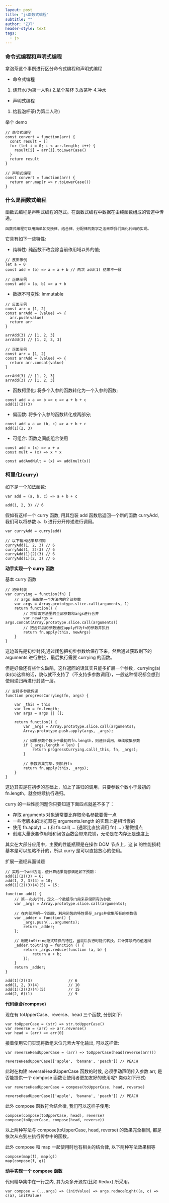 ```yaml
---
layout: post
title: "js函数式编程"
subtitle: ""
author: "ZJT"
header-style: text
tags:
  - js
---
```


### 命令式编程和声明式编程

拿泡茶这个事例进行区分命令式编程和声明式编程

- 命令式编程

1. 烧开水(为第一人称) 2.拿个茶杯 3.放茶叶 4.冲水

- 声明式编程

1. 给我泡杯茶(为第二人称)

举个 demo

```
// 命令式编程
const convert = function(arr) {
  const result = []
  for (let i = 0; i < arr.length; i++) {
    result[i] = arr[i].toLowerCase()
  }
  return result
}

// 声明式编程
const convert = function(arr) {
  return arr.map(r => r.toLowerCase())
}
```

### 什么是函数式编程

函数式编程是声明式编程的范式。在函数式编程中数据在由纯函数组成的管道中传递。

```
函数式编程可以用简单如交换律、结合律、分配律的数学之法来帮我们简化代码的实现。
```

它具有如下一些特性:

- 纯粹性: 纯函数不改变除当前作用域以外的值;

```
// 反面示例
let a = 0
const add = (b) => a = a + b // 两次 add(1) 结果不一致

// 正确示例
const add = (a, b) => a + b
```

- 数据不可变性: Immutable

```
// 反面示例
const arr = [1, 2]
const arrAdd = (value) => {
  arr.push(value)
  return arr
}

arrAdd(3) // [1, 2, 3]
arrAdd(3) // [1, 2, 3, 3]

// 正面示例
const arr = [1, 2]
const arrAdd = (value) => {
  return arr.concat(value)
}

arrAdd(3) // [1, 2, 3]
arrAdd(3) // [1, 2, 3]
```

- 函数柯里化: 将多个入参的函数转化为一个入参的函数;

```
const add = a => b => c => a + b + c
add(1)(2)(3)
```

- 偏函数: 将多个入参的函数转化成两部分;

```
const add = a => (b, c) => a + b + c
add(1)(2, 3)
```

- 可组合: 函数之间能组合使用

```
const add = (x) => x + x
const mult = (x) => x * x

const addAndMult = (x) => add(mult(x))
```

### 柯里化(curry)

如下是一个加法函数:

```
var add = (a, b, c) => a + b + c

add(1, 2, 3) // 6
```

假如有这样一个 curry 函数, 用其包装 add 函数后返回一个新的函数 curryAdd, 我们可以将参数 a、b 进行分开传递进行调用。

```
var curryAdd = curry(add)

// 以下输出结果都相同
curryAdd(1, 2, 3) // 6
curryAdd(1, 2)(3) // 6
curryAdd(1)(2)(3) // 6
curryAdd(1)(2, 3) // 6
```

**动手实现一个 curry 函数**

基本 curry 函数

```
// 初步封装
var currying = function(fn) {
    // args 获取第一个方法内的全部参数
    var args = Array.prototype.slice.call(arguments, 1)
    return function() {
        // 将后面方法里的全部参数和args进行合并
        var newArgs = args.concat(Array.prototype.slice.call(arguments))
        // 把合并后的参数通过apply作为fn的参数并执行
        return fn.apply(this, newArgs)
    }
}
```

这边首先是初步封装,通过闭包把初步参数给保存下来，然后通过获取剩下的 arguments 进行拼接，最后执行需要 currying 的函数。

但是好像还有些什么缺陷，这样返回的话其实只能多扩展一个参数，currying(a)(b)(c)这样的话，貌似就不支持了（不支持多参数调用），一般这种情况都会想到使用递归再进行封装一层。

```
// 支持多参数传递
function progressCurrying(fn, args) {

    var _this = this
    var len = fn.length;
    var args = args || [];

    return function() {
        var _args = Array.prototype.slice.call(arguments);
        Array.prototype.push.apply(args, _args);

        // 如果参数个数小于最初的fn.length，则递归调用，继续收集参数
        if (_args.length < len) {
            return progressCurrying.call(_this, fn, _args);
        }

        // 参数收集完毕，则执行fn
        return fn.apply(this, _args);
    }
}
```

这边其实是在初步的基础上，加上了递归的调用，只要参数个数小于最初的 fn.length，就会继续执行递归。

curry 的一些性能问题你只要知道下面四点就差不多了：

- 存取 arguments 对象通常要比存取命名参数要慢一点
- 一些老版本的浏览器在 arguments.length 的实现上是相当慢的
- 使用 fn.apply( … ) 和 fn.call( … )通常比直接调用 fn( … ) 稍微慢点
- 创建大量嵌套作用域和闭包函数会带来花销，无论是在内存还是速度上

其实在大部分应用中，主要的性能瓶颈是在操作 DOM 节点上，这 js 的性能损耗基本是可以忽略不计的，所以 curry 是可以直接放心的使用。

扩展一道经典面试题

```
// 实现一个add方法，使计算结果能够满足如下预期：
add(1)(2)(3) = 6;
add(1, 2, 3)(4) = 10;
add(1)(2)(3)(4)(5) = 15;

function add() {
    // 第一次执行时，定义一个数组专门用来存储所有的参数
    var _args = Array.prototype.slice.call(arguments);

    // 在内部声明一个函数，利用闭包的特性保存_args并收集所有的参数值
    var _adder = function() {
        _args.push(...arguments);
        return _adder;
    };

    // 利用toString隐式转换的特性，当最后执行时隐式转换，并计算最终的值返回
    _adder.toString = function () {
        return _args.reduce(function (a, b) {
            return a + b;
        });
    }
    return _adder;
}

add(1)(2)(3)                // 6
add(1, 2, 3)(4)             // 10
add(1)(2)(3)(4)(5)          // 15
add(2, 6)(1)                // 9
```

**代码组合(compose)**

现在有 toUpperCase、reverse、head 三个函数, 分别如下:

```
var toUpperCase = (str) => str.toUpperCase()
var reverse = (arr) => arr.reverse()
var head = (arr) => arr[0]
```

接着使用它们实现将数组末位元素大写化输出, 可以这样做:

```
var reverseHeadUpperCase = (arr) => toUpperCase(head(reverse(arr)))

reverseHeadUpperCase(['apple', 'banana', 'peach']) // PEACH
```

此时在构建 reverseHeadUpperCase 函数的时候, 必须手动声明传入参数 arr, 是否能提供一个 compose 函数让使用者更加友好的使用呢? 类似如下形式:

```
var reverseHeadUpperCase = compose(toUpperCase, head, reverse)

reverseHeadUpperCase(['apple', 'banana', 'peach']) // PEACH
```

此外 compose 函数符合结合律, 我们可以这样子使用:

```
compose(compose(toUpperCase, head), reverse)
compose(toUpperCase, compose(head, reverse))
```

以上两种写法与 compose(toUpperCase, head, reverse) 的效果完全相同, 都是依次从右到左执行传参中的函数。

此外 compose 和 map 一起使用时也有相关的结合律, 以下两种写法效果相等

```
compose(map(f), map(g))
map(compose(f, g))
```

**动手实现一个 compose 函数**

代码精华集中在一行之内, 其为众多开源库(比如 Redux) 所采用。

```
var compose = (...args) => (initValue) => args.reduceRight((a, c) => c(a), initValue)
```
